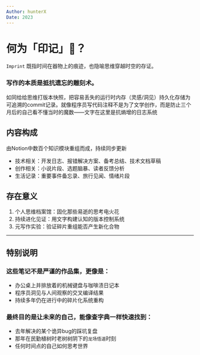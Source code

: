```yaml
---
Author: hunterX
Date: 2023
---
```


#  何为「印记」🌱？
`Imprint` 既指时间在器物上的痕迹，也隐喻思维穿越时空的存证。  

### 写作的本质是抵抗遗忘的雕刻术。  
如同给给思维打版本快照，把容易丢失的运行时内存（灵感/洞见）持久化存储为可追溯的commit记录。就像程序员写代码注释不是为了文学创作，而是防止三个月后的自己看不懂当时的魔数——文字在这里是抗熵增的日志系统

## 内容构成

由Notion中数百个知识模块重组而成，持续同步更新

- 技术相关：开发日志、报错解决方案、备考总结、技术文档草稿
- 创作相关：小说片段、选题脑暴、读者反馈分析
- 生活记录：重要事件备忘录、旅行见闻、情绪片段

##  存在意义
1. 个人思维档案馆：固化那些易逝的思考电火花
2. 持续进化见证：用文字构建认知的版本控制系统
3. 元写作实验：验证碎片重组能否产生新化合物



---

## 特别说明  

### 这些笔记不是严谨的作品集，更像是：  
- 办公桌上并排放着的机械键盘与咖啡渍日记本  
- 程序员洞见与人间观察的交叉编译结果  
- 持续多年仍在进行中的碎片化系统重构  


### 最终目的是让未来的自己，能像查字典一样快速找到：  
- 去年解决的某个诡异bug的踩坑复盘 
- 那年在民勤植树时老树树阴下的`龙场悟道`时刻
- 任何时间点的自己如何思考世界  




